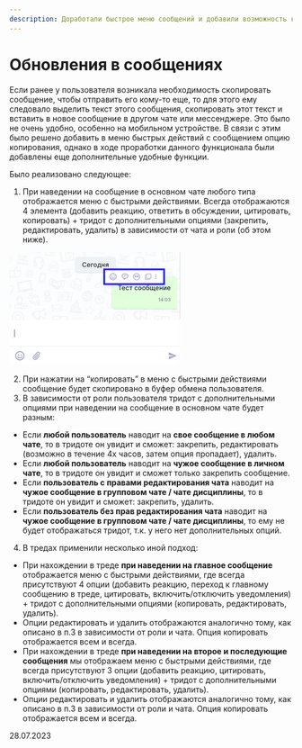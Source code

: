 ```yaml
---
description: Доработали быстрое меню сообщений и добавили возможность копирования
---
```


# Обновления в сообщениях

Если ранее у пользователя возникала необходимость скопировать сообщение, чтобы отправить его кому-то еще, то для этого ему следовало выделить текст этого сообщения, скопировать этот текст и вставить в новое сообщение в другом чате или мессенджере. Это было не очень удобно, особенно на мобильном устройстве. В связи с этим было решено добавить в меню быстрых действий с сообщением опцию копирования, однако в ходе проработки данного функционала были добавлены еще дополнительные удобные функции.

Было реализовано следующее:

1. При наведении на сообщение в основном чате любого типа отображается меню с быстрыми действиями. Всегда отображаются 4 элемента (добавить реакцию, ответить в обсуждении, цитировать, копировать) + тридот с дополнительными опциями (закрепить, редактировать, удалить) в зависимости от чата и роли (об этом ниже).

![](<../../.gitbook/assets/image (5) (6).png>)

2. При нажатии на “копировать” в меню с быстрыми действиями сообщение будет скопировано в буфер обмена пользователя.
3. В зависимости от роли пользователя тридот с дополнительными опциями при наведении на сообщение в основном чате будет разным:

* Если **любой пользователь** наводит на **свое сообщение в любом чате**, то в тридоте он увидит и сможет: закрепить, редактировать (возможно в течение 4х часов, затем опция пропадает), удалить.
* Если **любой пользователь** наводит на **чужое сообщение в личном чате**, то в тридоте он увидит и сможет только закрепить сообщение.
* Если **пользователь с правами редактирования чата** наводит на **чужое сообщение в групповом чате / чате дисциплины**, то в тридоте он увидит и сможет: закрепить, удалить.
* Если **пользователь без прав редактирования чата** наводит на **чужое сообщение в групповом чате / чате дисциплины**, то ему не будет отображаться тридот, т.к. у него нет дополнительных опций.

4. В тредах применили несколько иной подход:

* При нахождении в треде **при наведении на главное сообщение** отображается меню с быстрыми действиями, где всегда присутствуют 4 опции (добавить реакцию, переход к главному сообщению в треде, цитировать, включить/отключить уведомления) + тридот с дополнительными опциями (копировать, редактировать, удалить).
* Опции редактировать и удалить отображаются аналогично тому, как описано в п.3 в зависимости от роли и чата. Опция копировать отображается всем и всегда.
* При нахождении в треде **при наведении на второе и последующие сообщения** мы отображаем меню с быстрыми действиями, где всегда присутствуют 3 опции (добавить реакцию, цитировать, включить/отключить уведомления) + тридот с дополнительными опциями (копировать, редактировать, удалить).
* Опции редактировать и удалить отображаются аналогично тому, как описано в п.3 в зависимости от роли и чата. Опция копировать отображается всем и всегда.

28.07.2023
